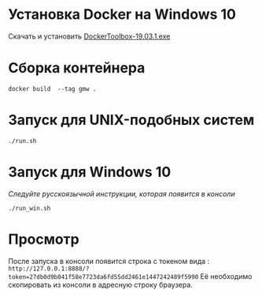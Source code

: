 # Установка Docker на Windows 10

Скачать и установить [DockerToolbox-19.03.1.exe](https://github.com/docker/toolbox/releases)

# Сборка контейнера

```docker build  --tag gmw .```

# Запуск для UNIX-подобных систем

```./run.sh```

# Запуск для Windows 10

*Следуйте русскоязычной инструкции, которая появится в консоли*

```./run_win.sh```

# Просмотр

После запуска в консоли появится строка с токеном вида : ```http://127.0.0.1:8888/?token=27db0d9b041f58e7723da6fd55dd2461e1447242489f5990```
Её необходимо скопировать из консоли в адресную строку браузера.